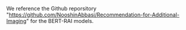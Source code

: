 We reference the Github reporsitory "https://github.com/NooshinAbbasi/Recommendation-for-Additional-Imaging" for the BERT-RAI models.